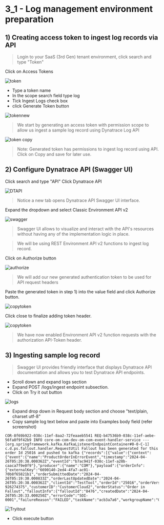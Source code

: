 # 3_1 - Log management environment preparation

## 1) Creating access token to ingest log records via API

> Login to your SaaS (3rd Gen) tenant environment, click search and type "Token"

Click on Access Tokens

![token](https://github.com/hakansuku/D1APACTraining/blob/main/images/DPL/token.png?raw=true)

- Type a token name
- In the scope search field type log
- Tick Ingest Logs check box
- click Generate Token button

![tokennew](https://github.com/hakansuku/D1APACTraining/blob/main/images/DPL/generate.png?raw=true)

> We start by generating an access token with permission scope to allow us ingest a sample log record using Dynatrace Log API

![token copy](https://github.com/hakansuku/D1APACTraining/blob/main/images/DPL/newtoken.png?raw=true)

> Note: Generated token has permissions to ingest log record using API.  Click on Copy and save for later use.

## 2) Configure Dynatrace API (Swagger UI)

Click search and type "API"
Click Dynatrace API

![DTAPI](https://github.com/hakansuku/D1APACTraining/blob/main/images/DPL/APIsearch.png?raw=true)

> Notice a new tab opens Dynatrace API Swagger UI interface.

Expand the dropdown and select Classic Environment API v2

![swagger](https://github.com/hakansuku/D1APACTraining/blob/main/images/DPL/APIdropdown.png?raw=true)

> Swagger UI allows to visualize and interact with the API's resources without having any of the implementation logic in place.

> We will be using REST Environment API v2 functions to ingest log record. 

Click on Authorize button

![authorize](https://github.com/hakansuku/D1APACTraining/blob/main/images/DPL/authorize.png?raw=true)

> We will add our new generated authentication token to be used for API request headers

Paste the generated token in step 1) into the value field and click Authorize button.

![copytoken](https://github.com/hakansuku/D1APACTraining/blob/main/images/DPL/tokenauthorize.png?raw=true)

Click close to finalize adding token header.

![copytoken](https://github.com/hakansuku/D1APACTraining/blob/main/images/DPL/authorizeclose.png?raw=true)

> We have now enabled Environment API v2 function requests with the authorization API-Token header.

## 3) Ingesting sample log record

> Swagger UI provides friendly interface that displays Dynatrace API documentation and allows you to test Dynatrace API endpoints.

- Scroll down and expand logs section
- Expand POST /logs/ingest endpoint subsection.
- Click on Try it out button

![logs](https://github.com/hakansuku/D1APACTraining/blob/main/images/DPL/logstry.png?raw=true)

- Expand drop down in Request body section and choose "text/plain, charset utf-8" 
- Copy sample log text below and paste into Examples body field (refer screenshot)

```
COR-8f69b922-038c-11ef-8aa2-72feaaeb5541 REQ-b47536b9-038c-11ef-aebe-56fa8f9f42b9 INFO core-om-com-dev-om-com-event-handler-service --- [org.springframework.kafka.KafkaListenerEndpointContainer#0-0-C-1] c.d.ps.fallout.handler.RequestUtil Fallout has been generated for this order Id 25016 and pushed to kafka {"records":[{"value":{"context":{"event":{"name":"ProductOrderInErrorEvent","timestamp":"2024-04-26T05:20:38.000362Z","eventId":"b7ac941f-038c-11ef-a28b-caaca7f9e0f9"},"producer":{"name":"COM"},"payload":{"orderInfo":{"externalKey":"6690140-2ed4-4fa7-ac01-70b8f65821b1","orderSubmittedDate":"2024-04-26T05:19:30.000833Z","orderLastUpdatedDate":"2024-04-26T05:20:38.000362Z","clientId":"TestTool","orderId":"25016","orderVersionNumber":"1","orderOperation":"CREATE","orderType":"Resume","subscriberID":"REG-926274375","customerID":"CustomerCloud2","orderStatus":"Order in Fallout","falloutInfo":{"falloutId":"8476","createdDate":"2024-04-26T05:20:33.000250Z","errorCode":"SOI-0001","failureReason":"FAILED","taskName":"acb3a7a6","workgroupName":"GlobalFallout"},"GPSI":"19525295333"}}}}}]}
```

![Tryitout](https://github.com/hakansuku/D1APACTraining/blob/main/images/DPL/ingestsample.png?raw=true)

- Click execute button







